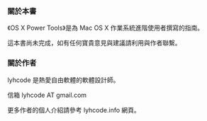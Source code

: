 ### 關於本書 ###

《OS X Power Tools》是為 Mac OS X 作業系統進階使用者撰寫的指南。

這本書尚未完成，如有任何寶貴意見與建議請利用與作者聯繫。

### 關於作者 ###

lyhcode 是熱愛自由軟體的軟體設計師。

信箱 lyhcode AT gmail.com

更多作者的個人介紹請參考 lyhcode.info 網頁。
